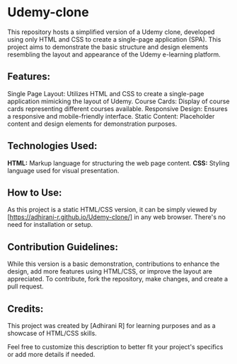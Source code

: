 # Udemy-clone

This repository hosts a simplified version of a Udemy clone, developed using only HTML and CSS to create a single-page application (SPA). This project aims to demonstrate the basic structure and design elements resembling the layout and appearance of the Udemy e-learning platform.

## Features:

Single Page Layout: Utilizes HTML and CSS to create a single-page application mimicking the layout of Udemy.
Course Cards: Display of course cards representing different courses available.
Responsive Design: Ensures a responsive and mobile-friendly interface.
Static Content: Placeholder content and design elements for demonstration purposes.

## Technologies Used:

**HTML:** Markup language for structuring the web page content.
**CSS:** Styling language used for visual presentation.

## How to Use:
As this project is a static HTML/CSS version, it can be simply viewed by [https://adhirani-r.github.io/Udemy-clone/] in any web browser. There's no need for installation or setup.

## Contribution Guidelines:
While this version is a basic demonstration, contributions to enhance the design, add more features using HTML/CSS, or improve the layout are appreciated. To contribute, fork the repository, make changes, and create a pull request.

## Credits:
This project was created by [Adhirani R] for learning purposes and as a showcase of HTML/CSS skills.

Feel free to customize this description to better fit your project's specifics or add more details if needed.







